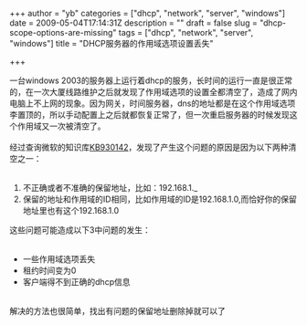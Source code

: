 +++
author = "yb"
categories = ["dhcp", "network", "server", "windows"]
date = 2009-05-04T17:14:31Z
description = ""
draft = false
slug = "dhcp-scope-options-are-missing"
tags = ["dhcp", "network", "server", "windows"]
title = "DHCP服务器的作用域选项设置丢失"

+++


一台windows 2003的服务器上运行着dhcp的服务，长时间的运行一直是很正常的，在一次大厦线路维护之后就发现了作用域选项的设置全都清空了，造成了网内电脑上不上网的现象。因为网关，时间服务器，dns的地址都是在这个作用域选项李置顶的，所以手动配置上之后就都恢复正常了，但一次重启服务器的时候发现这个作用域又一次被清空了。<br /><br />经过查询微软的知识库<a href="http://support.microsoft.com/kb/930142">KB930142</a>，发现了产生这个问题的原因是因为以下两种清空之一：<br /><br /><ol><li>不正确或者不准确的保留地址，比如：192.168.1._</li><li>保留的地址和作用域的ID相同，比如作用域的ID是192.168.1.0,而恰好你的保留地址里也有这个192.168.1.0</li></ol>

<!--more-->
这些问题可能造成以下3中问题的发生：<br /><br /><ul><li>一些作用域选项丢失</li><li>租约时间变为0</li><li>客户端得不到正确的dhcp信息</li></ul><br />解决的方法也很简单，找出有问题的保留地址删除掉就可以了<br /><br /><br />

